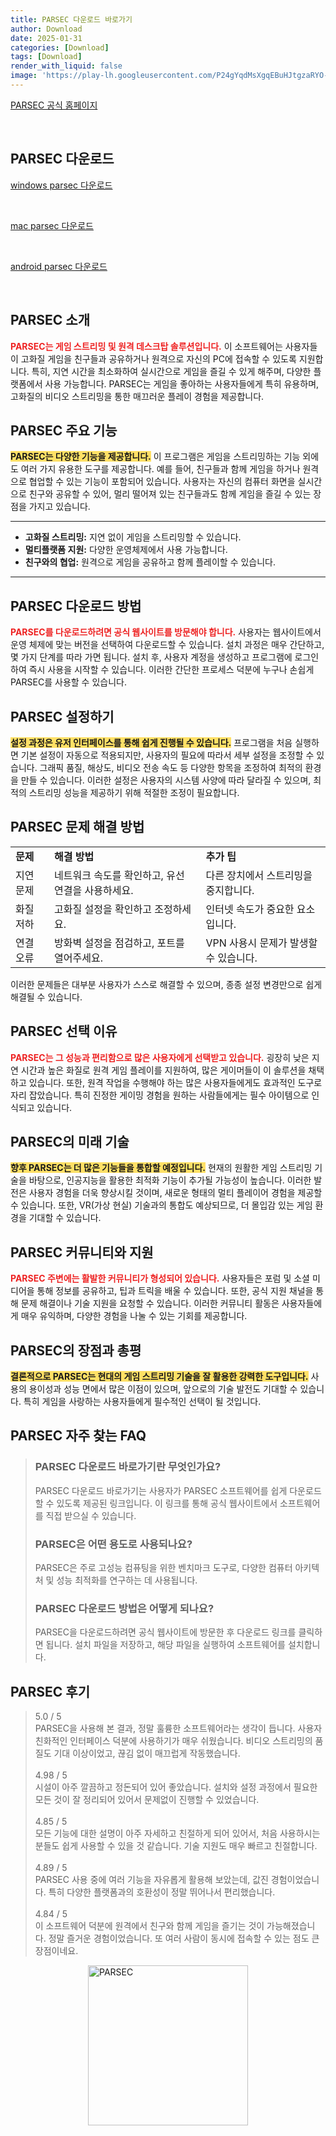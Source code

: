 ```yaml
---
title: PARSEC 다운로드 바로가기
author: Download
date: 2025-01-31
categories: [Download]
tags: [Download]
render_with_liquid: false
image: 'https://play-lh.googleusercontent.com/P24gYqdMsXgqEBuHJtgzaRYO-Xs9scZLxqK1dvQ6sgwihd_oGBr-m16fS_ntgo2NqM0=w480-h960-rw'
---
```

<p><a class='click-button' title='PARSEC' href='https://parsec.app/downloads' rel='nofollow'>PARSEC 공식 홈페이지</a></p><br>
<h2 id='PARSEC_다운로드'>PARSEC 다운로드</h2>
<p><a class="click-button windows" title="parsec 다운로드" href="https://builds.parsec.app/package/parsec-windows.exe" rel="nofollow">windows parsec 다운로드</a></p><br>
<p><a class="click-button mac" title="parsec 다운로드" href="https://builds.parsec.app/package/parsec-macos.pkg" rel="nofollow">mac parsec 다운로드</a></p><br>
<p><a class="click-button android" title="parsec 다운로드" href="https://play.google.com/store/apps/details?id=tv.parsec.client" rel="nofollow">android parsec 다운로드</a></p><br>


<h2 id='PARSEC_소개'>PARSEC 소개</h2>

<p><b><span style="color: #ee2323;">PARSEC는 게임 스트리밍 및 원격 데스크탑 솔루션입니다.</span></b> 이 소프트웨어는 사용자들이 고화질 게임을 친구들과 공유하거나 원격으로 자신의 PC에 접속할 수 있도록 지원합니다. 특히, 지연 시간을 최소화하여 실시간으로 게임을 즐길 수 있게 해주며, 다양한 플랫폼에서 사용 가능합니다. PARSEC는 게임을 좋아하는 사용자들에게 특히 유용하며, 고화질의 비디오 스트리밍을 통한 매끄러운 플레이 경험을 제공합니다.</p>

<h2 id='PARSEC_기능'>PARSEC 주요 기능</h2>

<p><b><span style="background-color: #ffe066;">PARSEC는 다양한 기능을 제공합니다.</span></b> 이 프로그램은 게임을 스트리밍하는 기능 외에도 여러 가지 유용한 도구를 제공합니다. 예를 들어, 친구들과 함께 게임을 하거나 원격으로 협업할 수 있는 기능이 포함되어 있습니다. 사용자는 자신의 컴퓨터 화면을 실시간으로 친구와 공유할 수 있어, 멀리 떨어져 있는 친구들과도 함께 게임을 즐길 수 있는 장점을 가지고 있습니다.</p>

<hr />

<ul>
    <li><b>고화질 스트리밍:</b> 지연 없이 게임을 스트리밍할 수 있습니다.</li>
    <li><b>멀티플랫폼 지원:</b> 다양한 운영체제에서 사용 가능합니다.</li>
    <li><b>친구와의 협업:</b> 원격으로 게임을 공유하고 함께 플레이할 수 있습니다.</li>
</ul>

<hr />

<h2 id='PARSEC_다운로드'>PARSEC 다운로드 방법</h2>

<p><b><span style="color: #ee2323;">PARSEC를 다운로드하려면 공식 웹사이트를 방문해야 합니다.</span></b> 사용자는 웹사이트에서 운영 체제에 맞는 버전을 선택하여 다운로드할 수 있습니다. 설치 과정은 매우 간단하고, 몇 가지 단계를 따라 가면 됩니다. 설치 후, 사용자 계정을 생성하고 프로그램에 로그인하여 즉시 사용을 시작할 수 있습니다. 이러한 간단한 프로세스 덕분에 누구나 손쉽게 PARSEC를 사용할 수 있습니다.</p>

<h2 id='PARSEC_설정'>PARSEC 설정하기</h2>

<p><b><span style="background-color: #ffe066;">설정 과정은 유저 인터페이스를 통해 쉽게 진행될 수 있습니다.</span></b> 프로그램을 처음 실행하면 기본 설정이 자동으로 적용되지만, 사용자의 필요에 따라서 세부 설정을 조정할 수 있습니다. 그래픽 품질, 해상도, 비디오 전송 속도 등 다양한 항목을 조정하여 최적의 환경을 만들 수 있습니다. 이러한 설정은 사용자의 시스템 사양에 따라 달라질 수 있으며, 최적의 스트리밍 성능을 제공하기 위해 적절한 조정이 필요합니다.</p>

<h2 id='PARSEC_문제해결'>PARSEC 문제 해결 방법</h2>

<table>
    <tr>
        <td><b>문제</b></td>
        <td><b>해결 방법</b></td>
        <td><b>추가 팁</b></td>
    </tr>
    <tr>
        <td>지연 문제</td>
        <td>네트워크 속도를 확인하고, 유선 연결을 사용하세요.</td>
        <td>다른 장치에서 스트리밍을 중지합니다.</td>
    </tr>
    <tr>
        <td>화질 저하</td>
        <td>고화질 설정을 확인하고 조정하세요.</td>
        <td>인터넷 속도가 중요한 요소입니다.</td>
    </tr>
    <tr>
        <td>연결 오류</td>
        <td>방화벽 설정을 점검하고, 포트를 열어주세요.</td>
        <td>VPN 사용시 문제가 발생할 수 있습니다.</td>
    </tr>
</table>

<p>이러한 문제들은 대부분 사용자가 스스로 해결할 수 있으며, 종종 설정 변경만으로 쉽게 해결될 수 있습니다.</p>

<h2 id='PARSEC_선택_이유'>PARSEC 선택 이유</h2>

<p><b><span style="color: #ee2323;">PARSEC는 그 성능과 편리함으로 많은 사용자에게 선택받고 있습니다.</span></b> 굉장히 낮은 지연 시간과 높은 화질로 원격 게임 플레이를 지원하여, 많은 게이머들이 이 솔루션을 채택하고 있습니다. 또한, 원격 작업을 수행해야 하는 많은 사용자들에게도 효과적인 도구로 자리 잡았습니다. 특히 진정한 게이밍 경험을 원하는 사람들에게는 필수 아이템으로 인식되고 있습니다.</p>

<h2 id='PARSEC_미래기술'>PARSEC의 미래 기술</h2>

<p><b><span style="background-color: #ffe066;">향후 PARSEC는 더 많은 기능들을 통합할 예정입니다.</span></b> 현재의 원활한 게임 스트리밍 기술을 바탕으로, 인공지능을 활용한 최적화 기능이 추가될 가능성이 높습니다. 이러한 발전은 사용자 경험을 더욱 향상시킬 것이며, 새로운 형태의 멀티 플레이어 경험을 제공할 수 있습니다. 또한, VR(가상 현실) 기술과의 통합도 예상되므로, 더 몰입감 있는 게임 환경을 기대할 수 있습니다.</p>

<h2 id='PARSEC_커뮤니티'>PARSEC 커뮤니티와 지원</h2>

<p><b><span style="color: #ee2323;">PARSEC 주변에는 활발한 커뮤니티가 형성되어 있습니다.</span></b> 사용자들은 포럼 및 소셜 미디어을 통해 정보를 공유하고, 팁과 트릭을 배울 수 있습니다. 또한, 공식 지원 채널을 통해 문제 해결이나 기술 지원을 요청할 수 있습니다. 이러한 커뮤니티 활동은 사용자들에게 매우 유익하며, 다양한 경험을 나눌 수 있는 기회를 제공합니다.</p>

<h2 id='PARSEC_결론'>PARSEC의 장점과 총평</h2>

<p><b><span style="background-color: #ffe066;">결론적으로 PARSEC는 현대의 게임 스트리밍 기술을 잘 활용한 강력한 도구입니다.</span></b> 사용의 용이성과 성능 면에서 많은 이점이 있으며, 앞으로의 기술 발전도 기대할 수 있습니다. 특히 게임을 사랑하는 사용자들에게 필수적인 선택이 될 것입니다.</p>


<h2 id='PARSEC_자주_찾는_FAQ'>PARSEC 자주 찾는 FAQ</h2>
<div itemscope="" itemtype="https://schema.org/FAQPage"> <blockquote> <div itemscope="" itemprop="mainEntity" itemtype="https://schema.org/Question"> <h3 itemprop="name">PARSEC 다운로드 바로가기란 무엇인가요?</h3> <div itemscope="" itemprop="acceptedAnswer" itemtype="https://schema.org/Answer"> <span itemprop="text"> <p>PARSEC 다운로드 바로가기는 사용자가 PARSEC 소프트웨어를 쉽게 다운로드할 수 있도록 제공된 링크입니다. 이 링크를 통해 공식 웹사이트에서 소프트웨어를 직접 받으실 수 있습니다.</p> </span> </div> </div> <div itemscope="" itemprop="mainEntity" itemtype="https://schema.org/Question"> <h3 itemprop="name">PARSEC은 어떤 용도로 사용되나요?</h3> <div itemscope="" itemprop="acceptedAnswer" itemtype="https://schema.org/Answer"> <span itemprop="text"> <p>PARSEC은 주로 고성능 컴퓨팅을 위한 벤치마크 도구로, 다양한 컴퓨터 아키텍처 및 성능 최적화를 연구하는 데 사용됩니다.</p> </span> </div> </div> <div itemscope="" itemprop="mainEntity" itemtype="https://schema.org/Question"> <h3 itemprop="name">PARSEC 다운로드 방법은 어떻게 되나요?</h3> <div itemscope="" itemprop="acceptedAnswer" itemtype="https://schema.org/Answer"> <span itemprop="text"> <p>PARSEC을 다운로드하려면 공식 웹사이트에 방문한 후 다운로드 링크를 클릭하면 됩니다. 설치 파일을 저장하고, 해당 파일을 실행하여 소프트웨어를 설치합니다.</p> </span> </div> </div> </blockquote> </div>
<h2 id='PARSEC_후기'>PARSEC 후기</h2>
<div itemscope itemtype="https://schema.org/Product">
  <blockquote>
  <div itemprop="review" itemscope itemtype="https://schema.org/Review">
      <div itemprop="reviewRating" itemscope itemtype="https://schema.org/Rating"> <span itemprop="ratingValue">5.0</span> / <span itemprop="bestRating">5</span> </div>
      <span itemprop="reviewBody">PARSEC을 사용해 본 결과, 정말 훌륭한 소프트웨어라는 생각이 듭니다. 사용자 친화적인 인터페이스 덕분에 사용하기가 매우 쉬웠습니다. 비디오 스트리밍의 품질도 기대 이상이었고, 끊김 없이 매끄럽게 작동했습니다.</span>
  </div>
  <br>
  <div itemprop="review" itemscope itemtype="https://schema.org/Review">
      <div itemprop="reviewRating" itemscope itemtype="https://schema.org/Rating"> <span itemprop="ratingValue">4.98</span> / <span itemprop="bestRating">5</span> </div>
      <span itemprop="reviewBody">시설이 아주 깔끔하고 정돈되어 있어 좋았습니다. 설치와 설정 과정에서 필요한 모든 것이 잘 정리되어 있어서 문제없이 진행할 수 있었습니다.</span>
  </div>
  <br>
  <div itemprop="review" itemscope itemtype="https://schema.org/Review">
      <div itemprop="reviewRating" itemscope itemtype="https://schema.org/Rating"> <span itemprop="ratingValue">4.85</span> / <span itemprop="bestRating">5</span> </div>
      <span itemprop="reviewBody">모든 기능에 대한 설명이 아주 자세하고 친절하게 되어 있어서, 처음 사용하시는 분들도 쉽게 사용할 수 있을 것 같습니다. 기술 지원도 매우 빠르고 친절합니다.</span>
  </div>
  <br>
  <div itemprop="review" itemscope itemtype="https://schema.org/Review">
      <div itemprop="reviewRating" itemscope itemtype="https://schema.org/Rating"> <span itemprop="ratingValue">4.89</span> / <span itemprop="bestRating">5</span> </div>
      <span itemprop="reviewBody">PARSEC 사용 중에 여러 기능을 자유롭게 활용해 보았는데, 값진 경험이었습니다. 특히 다양한 플랫폼과의 호환성이 정말 뛰어나서 편리했습니다.</span>
  </div>
  <br>
  <div itemprop="review" itemscope itemtype="https://schema.org/Review">
      <div itemprop="reviewRating" itemscope itemtype="schema.org/Rating"> <span itemprop="ratingValue">4.84</span> / <span itemprop="bestRating">5</span> </div>
      <span itemprop="reviewBody">이 소프트웨어 덕분에 원격에서 친구와 함께 게임을 즐기는 것이 가능해졌습니다. 정말 즐거운 경험이었습니다. 또 여러 사람이 동시에 접속할 수 있는 점도 큰 장점이네요.</span>
  </div>
  </blockquote>
</div>
<figure class="image" style="display: flex; justify-content: center; align-items: center; margin: 0;"><img src="https://play-lh.googleusercontent.com/P24gYqdMsXgqEBuHJtgzaRYO-Xs9scZLxqK1dvQ6sgwihd_oGBr-m16fS_ntgo2NqM0=w480-h960-rw" alt="PARSEC" width="256" height="256" style="max-width: 100%; height: auto;"></figure>